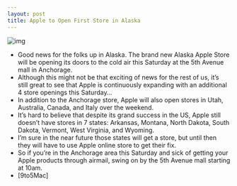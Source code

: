 ```yaml
---
layout: post
title: Apple to Open First Store in Alaska
---
```

![img](http://media.idownloadblog.com/wp-content/uploads/2011/08/Alaska-Apple-Store.jpg)
* Good news for the folks up in Alaska. The brand new Alaska Apple Store will be opening its doors to the cold air this Saturday at the 5th Avenue mall in Anchorage.
* Although this might not be that exciting of news for the rest of us, it’s still great to see that Apple is continuously expanding with an additional 4 store openings this Saturday…
* In addition to the Anchorage store, Apple will also open stores in Utah, Australia, Canada, and Italy over the weekend.
* It’s hard to believe that despite its grand success in the US, Apple still doesn’t have stores in 7 states: Arkansas, Montana, North Dakota, South Dakota, Vermont, West Virginia, and Wyoming.
* I’m sure in the near future those states will get a store, but until then they will have to use Apple online store to get their fix.
* So if you’re in the Anchorage area this Saturday and sick of getting your Apple products through airmail, swing on by the 5th Avenue mall starting at 10am.
* [9to5Mac]

